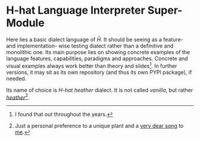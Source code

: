 
# H-hat Language Interpreter Super-Module

Here lies a basic dialect language of $\hat{H}$. It should be seeing as a feature- and implementation- wise testing dialect rather than a definitive and monolithic one. Its main purpose lies on showing concrete examples of the language features, capabilities, paradigms and approaches. Concrete and visual examples always work better than theory and slides[^1]. In further versions, it may sit as its own repository (and thus its own PYPI package), if needed.

Its name of choice is _H-hat heather_ dialect. It is not called _vanilla_, but rather [_heather_](https://en.wikipedia.org/wiki/Calluna)[^2].




[^1]: I found that out throughout the years.
[^2]: Just a personal preference to a unique plant and a [very dear song](https://en.wikipedia.org/wiki/Crosswinds_(Billy_Cobham_album)) to [me](https://github.com/Doomsk).
